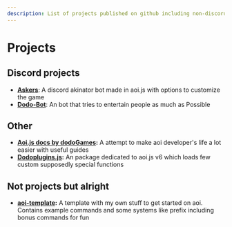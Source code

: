 ```yaml
---
description: List of projects published on github including non-discord ones
---
```


# Projects

## Discord projects

* [**Askers**](https://github.com/DodoGames7/Askers): A discord akinator bot made in aoi.js with options to customize the game
* [**Dodo-Bot**](https://github.com/DodoGames7/Dodo-Bot/tree/v2): An bot that tries to entertain people as much as Possible

## Other

* [**Aoi.js docs by dodoGames**](https://dodogames.gitbook.io/aoi.js-docs-by-dodogames/)**:** A attempt to make aoi developer's life a lot easier with useful guides
* [**Dodoplugins.js**](https://github.com/dodoGames-s-Studios/dodoplugins.js)**:** An package dedicated to aoi.js v6 which loads few custom supposedly special functions

## Not projects but alright

* [**aoi-template**](https://github.com/DodoGames7/aoi-template)**:** A template with my own stuff to get started on aoi. Contains example commands and some systems like prefix including bonus commands for fun

